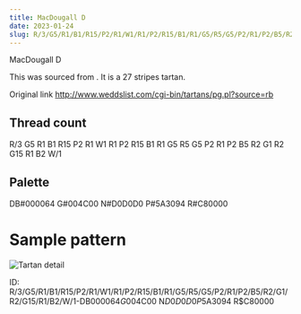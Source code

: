 ```yaml
---
title: MacDougall D
date: 2023-01-24
slug: R/3/G5/R1/B1/R15/P2/R1/W1/R1/P2/R15/B1/R1/G5/R5/G5/P2/R1/P2/B5/R2/G1/R2/G15/R1/B2/W/1-DB$000064 G$004C00 N$D0D0D0 P$5A3094 R$C80000
---
```

MacDougall D

This was sourced from <no value>.  It is a 27 stripes tartan.

Original link http://www.weddslist.com/cgi-bin/tartans/pg.pl?source=rb

## Thread count
R/3 G5 R1 B1 R15 P2 R1 W1 R1 P2 R15 B1 R1 G5 R5 G5 P2 R1 P2 B5 R2 G1 R2 G15 R1 B2 W/1

## Palette
DB#000064 G#004C00 N#D0D0D0 P#5A3094 R#C80000

# Sample pattern

![Tartan detail](tartan.png "R/3 G5 R1 B1 R15 P2 R1 W1 R1 P2 R15 B1 R1 G5 R5 G5 P2 R1 P2 B5 R2 G1 R2 G15 R1 B2 W/1 tartan")

ID: R/3/G5/R1/B1/R15/P2/R1/W1/R1/P2/R15/B1/R1/G5/R5/G5/P2/R1/P2/B5/R2/G1/R2/G15/R1/B2/W/1-DB$000064 G$004C00 N$D0D0D0 P$5A3094 R$C80000